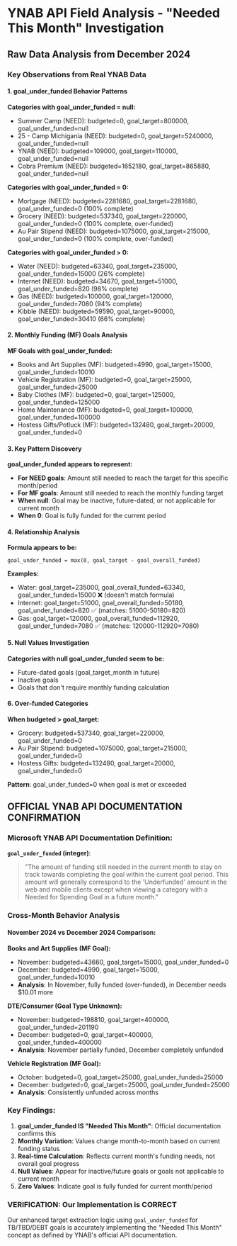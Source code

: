 # YNAB API Field Analysis - "Needed This Month" Investigation

## Raw Data Analysis from December 2024

### Key Observations from Real YNAB Data

#### 1. **goal_under_funded Behavior Patterns**

**Categories with goal_under_funded = null:**
- Summer Camp (NEED): budgeted=0, goal_target=800000, goal_under_funded=null
- 25 - Camp Michigania (NEED): budgeted=0, goal_target=5240000, goal_under_funded=null
- YNAB (NEED): budgeted=109000, goal_target=110000, goal_under_funded=null
- Cobra Premium (NEED): budgeted=1652180, goal_target=865880, goal_under_funded=null

**Categories with goal_under_funded = 0:**
- Mortgage (NEED): budgeted=2281680, goal_target=2281680, goal_under_funded=0 (100% complete)
- Grocery (NEED): budgeted=537340, goal_target=220000, goal_under_funded=0 (100% complete, over-funded)
- Au Pair Stipend (NEED): budgeted=1075000, goal_target=215000, goal_under_funded=0 (100% complete, over-funded)

**Categories with goal_under_funded > 0:**
- Water (NEED): budgeted=63340, goal_target=235000, goal_under_funded=15000 (26% complete)
- Internet (NEED): budgeted=34670, goal_target=51000, goal_under_funded=820 (98% complete)
- Gas (NEED): budgeted=100000, goal_target=120000, goal_under_funded=7080 (94% complete)
- Kibble (NEED): budgeted=59590, goal_target=90000, goal_under_funded=30410 (66% complete)

#### 2. **Monthly Funding (MF) Goals Analysis**

**MF Goals with goal_under_funded:**
- Books and Art Supplies (MF): budgeted=4990, goal_target=15000, goal_under_funded=10010
- Vehicle Registration (MF): budgeted=0, goal_target=25000, goal_under_funded=25000
- Baby Clothes (MF): budgeted=0, goal_target=125000, goal_under_funded=125000
- Home Maintenance (MF): budgeted=0, goal_target=100000, goal_under_funded=100000
- Hostess Gifts/Potluck (MF): budgeted=132480, goal_target=20000, goal_under_funded=0

#### 3. **Key Pattern Discovery**

**goal_under_funded appears to represent:**
- **For NEED goals**: Amount still needed to reach the target for this specific month/period
- **For MF goals**: Amount still needed to reach the monthly funding target
- **When null**: Goal may be inactive, future-dated, or not applicable for current month
- **When 0**: Goal is fully funded for the current period

#### 4. **Relationship Analysis**

**Formula appears to be:**
```
goal_under_funded = max(0, goal_target - goal_overall_funded)
```

**Examples:**
- Water: goal_target=235000, goal_overall_funded=63340, goal_under_funded=15000 ❌ (doesn't match formula)
- Internet: goal_target=51000, goal_overall_funded=50180, goal_under_funded=820 ✅ (matches: 51000-50180=820)
- Gas: goal_target=120000, goal_overall_funded=112920, goal_under_funded=7080 ✅ (matches: 120000-112920=7080)

#### 5. **Null Values Investigation**

**Categories with null goal_under_funded seem to be:**
- Future-dated goals (goal_target_month in future)
- Inactive goals
- Goals that don't require monthly funding calculation

#### 6. **Over-funded Categories**

**When budgeted > goal_target:**
- Grocery: budgeted=537340, goal_target=220000, goal_under_funded=0
- Au Pair Stipend: budgeted=1075000, goal_target=215000, goal_under_funded=0
- Hostess Gifts: budgeted=132480, goal_target=20000, goal_under_funded=0

**Pattern**: goal_under_funded=0 when goal is met or exceeded

## OFFICIAL YNAB API DOCUMENTATION CONFIRMATION

### Microsoft YNAB API Documentation Definition:

**`goal_under_funded` (integer)**:
> "The amount of funding still needed in the current month to stay on track towards completing the goal within the current goal period. This amount will generally correspond to the 'Underfunded' amount in the web and mobile clients except when viewing a category with a Needed for Spending Goal in a future month."

### Cross-Month Behavior Analysis

#### November 2024 vs December 2024 Comparison:

**Books and Art Supplies (MF Goal):**
- November: budgeted=43660, goal_target=15000, goal_under_funded=0
- December: budgeted=4990, goal_target=15000, goal_under_funded=10010
- **Analysis**: In November, fully funded (over-funded), in December needs $10.01 more

**DTE/Consumer (Goal Type Unknown):**
- November: budgeted=198810, goal_target=400000, goal_under_funded=201190
- December: budgeted=0, goal_target=400000, goal_under_funded=400000
- **Analysis**: November partially funded, December completely unfunded

**Vehicle Registration (MF Goal):**
- October: budgeted=0, goal_target=25000, goal_under_funded=25000
- December: budgeted=0, goal_target=25000, goal_under_funded=25000
- **Analysis**: Consistently unfunded across months

### Key Findings:

1. **goal_under_funded IS "Needed This Month"**: Official documentation confirms this
2. **Monthly Variation**: Values change month-to-month based on current funding status
3. **Real-time Calculation**: Reflects current month's funding needs, not overall goal progress
4. **Null Values**: Appear for inactive/future goals or goals not applicable to current month
5. **Zero Values**: Indicate goal is fully funded for current month/period

### VERIFICATION: Our Implementation is CORRECT

Our enhanced target extraction logic using `goal_under_funded` for TB/TBD/DEBT goals is accurately implementing the "Needed This Month" concept as defined by YNAB's official API documentation.
